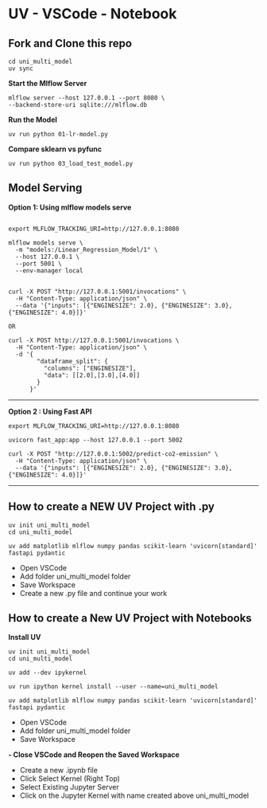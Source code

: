 # UV - VSCode - Notebook

## Fork and Clone this repo

```
cd uni_multi_model
uv sync
```

**Start the Mlflow Server**

```
mlflow server --host 127.0.0.1 --port 8080 \
--backend-store-uri sqlite:///mlflow.db 
```

**Run the Model**

```
uv run python 01-lr-model.py
```

**Compare sklearn vs pyfunc**

```
uv run python 03_load_test_model.py
```

## Model Serving

**Option 1: Using mlflow models serve**

```

export MLFLOW_TRACKING_URI=http://127.0.0.1:8080

mlflow models serve \
  -m "models:/Linear_Regression_Model/1" \
  --host 127.0.0.1 \
  --port 5001 \
  --env-manager local
```

```

curl -X POST "http://127.0.0.1:5001/invocations" \
  -H "Content-Type: application/json" \
  --data '{"inputs": [{"ENGINESIZE": 2.0}, {"ENGINESIZE": 3.0}, {"ENGINESIZE": 4.0}]}'

OR

curl -X POST http://127.0.0.1:5001/invocations \
  -H "Content-Type: application/json" \
  -d '{
        "dataframe_split": {
          "columns": ["ENGINESIZE"],
          "data": [[2.0],[3.0],[4.0]]
        }
      }'

```
----

**Option 2 : Using Fast API**

```
export MLFLOW_TRACKING_URI=http://127.0.0.1:8080
```

```
uvicorn fast_app:app --host 127.0.0.1 --port 5002
```

```
curl -X POST "http://127.0.0.1:5002/predict-co2-emission" \
  -H "Content-Type: application/json" \
  --data '{"inputs": [{"ENGINESIZE": 2.0}, {"ENGINESIZE": 3.0}, {"ENGINESIZE": 4.0}]}'
```

----

## How to create a NEW UV Project with .py

```
uv init uni_multi_model
cd uni_multi_model

uv add matplotlib mlflow numpy pandas scikit-learn 'uvicorn[standard]' fastapi pydantic
```

- Open VSCode
- Add folder uni_multi_model folder
- Save Workspace
- Create a new .py file and continue your work


## How to create a New UV Project with Notebooks

**Install UV**

```
uv init uni_multi_model
cd uni_multi_model

uv add --dev ipykernel

uv run ipython kernel install --user --name=uni_multi_model

uv add matplotlib mlflow numpy pandas scikit-learn 'uvicorn[standard]' fastapi pydantic
```
- Open VSCode
- Add folder uni_multi_model folder
- Save Workspace

**- Close VSCode and Reopen the Saved Workspace**

- Create a new .ipynb file
- Click Select Kernel (Right Top)
- Select Existing Jupyter Server
- Click on the Jupyter Kernel with name created above uni_multi_model
